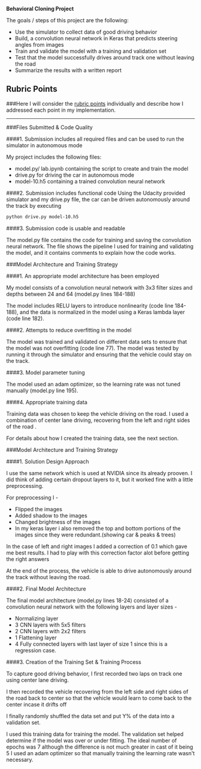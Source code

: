 **Behavioral Cloning Project**

The goals / steps of this project are the following:
* Use the simulator to collect data of good driving behavior
* Build, a convolution neural network in Keras that predicts steering angles from images
* Train and validate the model with a training and validation set
* Test that the model successfully drives around track one without leaving the road
* Summarize the results with a written report


[//]: # (Image References)

## Rubric Points
###Here I will consider the [rubric points](https://review.udacity.com/#!/rubrics/432/view) individually and describe how I addressed each point in my implementation.  

---
###Files Submitted & Code Quality

####1. Submission includes all required files and can be used to run the simulator in autonomous mode

My project includes the following files:
* model.py/ lab.ipynb containing the script to create and train the model
* drive.py for driving the car in autonomous mode
* model-10.h5 containing a trained convolution neural network 

####2. Submission includes functional code
Using the Udacity provided simulator and my drive.py file, the car can be driven autonomously around the track by executing 
```sh
python drive.py model-10.h5
```

####3. Submission code is usable and readable

The model.py file contains the code for training and saving the convolution neural network. The file shows the pipeline I used for training and validating the model, and it contains comments to explain how the code works.

###Model Architecture and Training Strategy

####1. An appropriate model architecture has been employed

My model consists of a convolution neural network with 3x3 filter sizes and depths between 24 and 64 (model.py lines 184-188) 

The model includes RELU layers to introduce nonlinearity (code line 184-188), and the data is normalized in the model using a Keras lambda layer (code line 182). 

####2. Attempts to reduce overfitting in the model

The model was trained and validated on different data sets to ensure that the model was not overfitting (code line 77). The model was tested by running it through the simulator and ensuring that the vehicle could stay on the track.

####3. Model parameter tuning

The model used an adam optimizer, so the learning rate was not tuned manually (model.py line 195).

####4. Appropriate training data

Training data was chosen to keep the vehicle driving on the road. I used a combination of center lane driving, recovering from the left and right sides of the road .

For details about how I created the training data, see the next section. 

###Model Architecture and Training Strategy

####1. Solution Design Approach

I use the same network which is used at NVIDIA since its already prooven. I did think of adding certain dropout layers to it, but it worked fine with a little preprocessing.

For preprocessing I  -
- Flipped the images
- Added shadow to the images 
- Changed brightness of the images
- In my keras layer i also removed the top and bottom portions of the images since they were redundant.(showing car & peaks & trees)

In the case of left and right images I added a correction of 0.1 which gave me best results. I had to play with this correction factor alot before getting the right answers

At the end of the process, the vehicle is able to drive autonomously around the track without leaving the road.

####2. Final Model Architecture

The final model architecture (model.py lines 18-24) consisted of a convolution neural network with the following layers and layer sizes -
 - Normalizing layer
 - 3 CNN layers with 5x5 filters
 - 2 CNN layers with 2x2 filters
 - 1 Flattening layer
 - 4 Fully connected layers with last layer of size 1 since this is a regression case.






####3. Creation of the Training Set & Training Process

To capture good driving behavior, I first recorded two laps on track one using center lane driving. 

I then recorded the vehicle recovering from the left side and right sides of the road back to center so that the vehicle would learn to come back to the center incase it drifts off

I finally randomly shuffled the data set and put Y% of the data into a validation set. 

I used this training data for training the model. The validation set helped determine if the model was over or under fitting. The ideal number of epochs was 7 although the difference is not much greater in cast of it being 5 I used an adam optimizer so that manually training the learning rate wasn't necessary.

